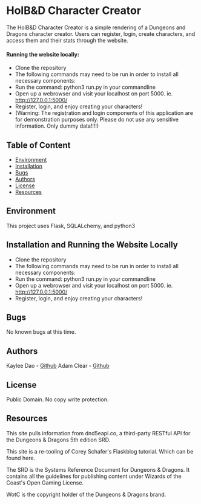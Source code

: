 # HolB&D Character Creator
The HolB&D Character Creator is a simple rendering of a Dungeons and Dragons character creator. Users can register, login, create characters, and access them and their stats through the website.

#### Running the website locally:
* Clone the repository
* The following commands may need to be run in order to install all necessary components:
* Run the command: python3 run.py in your commandline
* Open up a webrowser and visit your localhost on port 5000. 
ie. http://127.0.0.1:5000/
* Register, login, and enjoy creating your characters!
* (Warning: The registration and login components of this application are for demonstration purposes only. Please do not use any sensitive information. Only dummy data!!!!)

## Table of Content
* [Environment](#environment)
* [Installation](#installation)
* [Bugs](#bugs)
* [Authors](#authors)
* [License](#license)
* [Resources](#resources)

## Environment
This project uses Flask, SQLALchemy, and python3

## Installation and Running the Website Locally
* Clone the repository
* The following commands may need to be run in order to install all necessary components:
* Run the command: python3 run.py in your commandline
* Open up a webrowser and visit your localhost on port 5000. ie. http://127.0.0.1:5000/
* Register, login, and enjoy creating your characters!

## Bugs
No known bugs at this time. 

## Authors
Kaylee Dao - [Github](https://github.com/kayleed2)
Adam Clear - [Github](https://github.com/adamclear)


## License
Public Domain. No copy write protection. 

## Resources
This site pulls information from dnd5eapi.co, a third-party RESTful API for the Dungeons & Dragons 5th edition SRD.

This site is a re-tooling of Corey Schafer's Flaskblog tutorial. Which can be found here.

The SRD is the Systems Reference Document for Dungeons & Dragons. It contains all the guidelines for publishing content under Wizards of the Coast's Open Gaming License.

WotC is the copyright holder of the Dungeons & Dragons brand.
